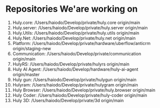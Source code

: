 # Repositories We'are working on

1. Huly.core: /Users/haiodo/Develop/private/huly.core origin/main
2. Huly.server: /Users/haiodo/Develop/private/huly.server origin/main
3. Huly.Utils: /Users/haiodo/Develop/private/huly.utils origin/main
4. Huly.Net: /Users/haiodo/Develop/private/huly.net origin/main
5. Platform: /Users/haiodo/Develop/private/hardware/uberflow/anticrm origin/staging-new
6. Communication: /Users/haiodo/Develop/private/communication origin/main
7. HulyRS: /Users/haiodo/Develop/private/hulyrs origin/main
8. Huly AI Agent: /Users/haiodo/Develop/hardware/huly-ai-agent origin/master
9. Huly gun: /Users/haiodo/Develop/private/hulygun origin/main
10. Hulyram: /Users/haiodo/Develop/private/hulygram origin/main
11. Huly Browser: /Users/haiodo/Develop/private/huly.browser origin/main
12. Huly Coder: /Users/haiodo/Develop/private/huly-coder origin/main
13. Huly 3D: /Users/haiodo/Develop/private/3d origin/main
